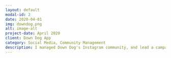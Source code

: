 ```yaml
---
layout: default
modal-id: 2
date: 2020-04-01
img: downdog.png
alt: image-alt
project-date: April 2020
client: Down Dog App
category: Social Media, Community Management
description: I managed Down Dog's Instagram community, and lead a campaign to curate and repost the best community tagged images.  Over 2 months, community posts had 100k impressions and follower count grew from 22k to 48k.
---
```

